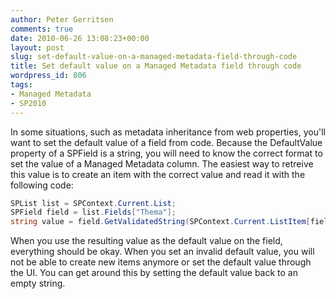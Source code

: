 ```yaml
---
author: Peter Gerritsen
comments: true
date: 2010-06-26 13:08:23+00:00
layout: post
slug: set-default-value-on-a-managed-metadata-field-through-code
title: Set default value on a Managed Metadata field through code
wordpress_id: 806
tags:
- Managed Metadata
- SP2010
---
```


In some situations, such as metadata inheritance from web properties, you'll want to set the default value of a field from code. 
Because the DefaultValue property of a SPField is a string, you will need to know the correct format to set the value of a Managed Metadata column. The easiest way to retreive this value is to create an item with the correct value and read it with the following code: 

```csharp
SPList list = SPContext.Current.List;
SPField field = list.Fields["Thema"];
string value = field.GetValidatedString(SPContext.Current.ListItem[field.Id]);
```

When you use the resulting value as the default value on the field, everything should be okay. When you set an invalid default value, you will not be able to create new items anymore or set the default value through the UI. You can get around this by setting the default value back to an empty string.

